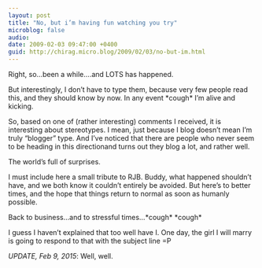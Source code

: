 ```yaml
---
layout: post
title: "No, but i’m having fun watching you try"
microblog: false
audio: 
date: 2009-02-03 09:47:00 +0400
guid: http://chirag.micro.blog/2009/02/03/no-but-im.html
---
```

<p>Right, so…been a while….and LOTS has happened.</p>
<p>But interestingly, I don’t have to type them, because very few people read this, and they should know by now. In any event *cough* I’m alive and kicking.</p>
<p>So, based on one of (rather interesting) comments I received, it is interesting about stereotypes. I mean, just because I blog doesn’t mean I’m truly “blogger” type. And I’ve noticed that there are people who never seem to be heading in this directionand turns out they blog a lot, and rather well.</p>
<p>The world’s full of surprises.</p>
<p>I must include here a small tribute to RJB. Buddy, what happened shouldn’t have, and we both know it couldn’t entirely be avoided. But here’s to better times, and the hope that things return to normal as soon as humanly possible.</p>
<p>Back to business…and to stressful times…*cough* *cough*</p>
<p>I guess I haven’t explained that too well have I. One day, the girl I will marry is going to respond to that with the subject line =P</p>
<p><em>UPDATE, Feb 9, 2015</em>: Well, well.</p>
